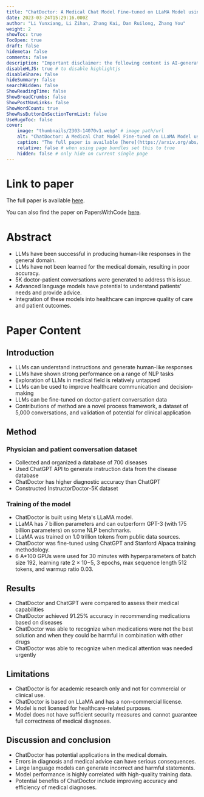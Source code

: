 ```yaml
---
title: "ChatDoctor: A Medical Chat Model Fine-tuned on LLaMA Model using Medical Domain Knowledge"
date: 2023-03-24T15:29:16.000Z
author: "Li Yunxiang, Li Zihan, Zhang Kai, Dan Ruilong, Zhang You"
weight: 2
showToc: true
TocOpen: true
draft: false
hidemeta: false
comments: false
description: "Important disclaimer: the following content is AI-generated, please make sure to fact check the presented information by reading the full paper."
disableHLJS: true # to disable highlightjs
disableShare: false
hideSummary: false
searchHidden: false
ShowReadingTime: false
ShowBreadCrumbs: false
ShowPostNavLinks: false
ShowWordCount: true
ShowRssButtonInSectionTermList: false
UseHugoToc: false
cover:
    image: "thumbnails/2303-14070v1.webp" # image path/url
    alt: "ChatDoctor: A Medical Chat Model Fine-tuned on LLaMA Model using Medical Domain Knowledge" # alt text
    caption: "The full paper is available [here](https://arxiv.org/abs/2303.14070)." # display caption under cover
    relative: false # when using page bundles set this to true
    hidden: false # only hide on current single page
---
```


# Link to paper
The full paper is available [here](https://arxiv.org/abs/2303.14070).

You can also find the paper on PapersWithCode [here](https://paperswithcode.com/paper/chatdoctor-a-medical-chat-model-fine-tuned-on).

# Abstract
- LLMs have been successful in producing human-like responses in the general domain.
- LLMs have not been learned for the medical domain, resulting in poor accuracy.
- 5K doctor-patient conversations were generated to address this issue.
- Advanced language models have potential to understand patients' needs and provide advice.
- Integration of these models into healthcare can improve quality of care and patient outcomes.

# Paper Content

## Introduction
- LLMs can understand instructions and generate human-like responses
- LLMs have shown strong performance on a range of NLP tasks
- Exploration of LLMs in medical field is relatively untapped
- LLMs can be used to improve healthcare communication and decision-making
- LLMs can be fine-tuned on doctor-patient conversation data
- Contributions of method are a novel process framework, a dataset of 5,000 conversations, and validation of potential for clinical application

## Method

### Physician and patient conversation dataset
- Collected and organized a database of 700 diseases
- Used ChatGPT API to generate instruction data from the disease database
- ChatDoctor has higher diagnostic accuracy than ChatGPT
- Constructed InstructorDoctor-5K dataset

### Training of the model
- ChatDoctor is built using Meta's LLaMA model.
- LLaMA has 7 billion parameters and can outperform GPT-3 (with 175 billion parameters) on some NLP benchmarks.
- LLaMA was trained on 1.0 trillion tokens from public data sources.
- ChatDoctor was fine-tuned using ChatGPT and Stanford Alpaca training methodology.
- 6 A*100 GPUs were used for 30 minutes with hyperparameters of batch size 192, learning rate 2 × 10−5, 3 epochs, max sequence length 512 tokens, and warmup ratio 0.03.

## Results
- ChatDoctor and ChatGPT were compared to assess their medical capabilities
- ChatDoctor achieved 91.25% accuracy in recommending medications based on diseases
- ChatDoctor was able to recognize when medications were not the best solution and when they could be harmful in combination with other drugs
- ChatDoctor was able to recognize when medical attention was needed urgently

## Limitations
- ChatDoctor is for academic research only and not for commercial or clinical use.
- ChatDoctor is based on LLaMA and has a non-commercial license.
- Model is not licensed for healthcare-related purposes.
- Model does not have sufficient security measures and cannot guarantee full correctness of medical diagnoses.

## Discussion and conclusion
- ChatDoctor has potential applications in the medical domain.
- Errors in diagnosis and medical advice can have serious consequences.
- Large language models can generate incorrect and harmful statements.
- Model performance is highly correlated with high-quality training data.
- Potential benefits of ChatDoctor include improving accuracy and efficiency of medical diagnoses.
